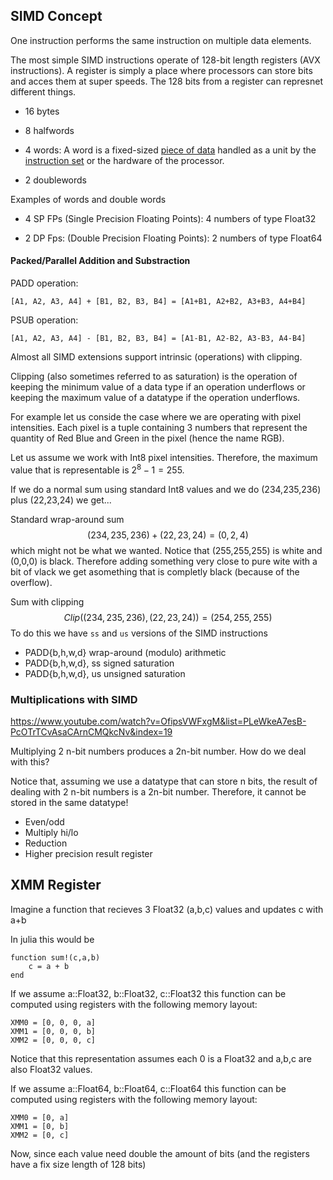 ## SIMD Concept

One instruction performs the same instruction on multiple data elements. 

The most simple SIMD instructions operate of 128-bit length registers (AVX instructions). A register is simply a place where processors can store bits and acces them at super speeds. The 128 bits from a register can represnet different things.

- 16 bytes

- 8 halfwords

- 4 words:  A word is a fixed-sized [piece of data](https://en.wikipedia.org/wiki/Data_(computing)) handled as a unit by the [instruction set](https://en.wikipedia.org/wiki/Instruction_set) or the hardware of the processor.

- 2 doublewords

Examples of words and double words

- 4 SP FPs (Single Precision Floating Points):       4 numbers of type Float32 

- 2 DP Fps: (Double Precision Floating Points):    2  numbers of type Float64



#### Packed/Parallel Addition and Substraction

PADD operation:

```
[A1, A2, A3, A4] + [B1, B2, B3, B4] = [A1+B1, A2+B2, A3+B3, A4+B4]
```

PSUB operation:

```
[A1, A2, A3, A4] - [B1, B2, B3, B4] = [A1-B1, A2-B2, A3-B3, A4-B4]
```

Almost all SIMD extensions support intrinsic (operations) with clipping.

Clipping (also sometimes referred to as saturation) is the operation of keeping the minimum value of a data type if an operation underflows or keeping the maximum value of a datatype if the operation underflows. 

For example let us conside the case where we are operating with pixel intensities. Each pixel is a tuple containing 3 numbers that represent the quantity of Red Blue and Green in the pixel (hence the name RGB). 

Let us assume we work with  Int8 pixel intensities. Therefore, the maximum value that is representable is $2^8-1 = 255$.

If we do a normal sum using standard  Int8 values and we do (234,235,236) plus (22,23,24) we get...

Standard wrap-around sum
$$
(234,235,236) + (22,23,24) = (0,2,4)
$$
which might not be what we wanted. Notice that (255,255,255) is white and (0,0,0) is black. Therefore adding something very close to pure wite with a bit of vlack we get asomething that is completly black (because of the overflow).

Sum with clipping
$$
Clip \left( (234,235,236), (22,23,24) \right) = (254,255,255)
$$
To do this we have `ss` and `us` versions of the SIMD instructions

- PADD{b,h,w,d}           wrap-around (modulo) arithmetic
- PADD{b,h,w,d}, ss     signed saturation
- PADD{b,h,w,d}, us     unsigned saturation



### Multiplications with SIMD

https://www.youtube.com/watch?v=OfipsVWFxgM&list=PLeWkeA7esB-PcOTrTCvAsaCArnCMQkcNv&index=19

Multiplying 2 n-bit numbers produces a 2n-bit number. How do we deal with this? 

Notice that, assuming we use a datatype that can store n bits, the result of dealing with 2 n-bit numbers is a 2n-bit number. Therefore, it cannot be stored in the same datatype!

- Even/odd
- Multiply hi/lo
- Reduction
- Higher precision result register





## XMM Register

Imagine a function that recieves 3 Float32 (a,b,c) values and updates c with a+b

In julia this would be

```
function sum!(c,a,b)
    c = a + b
end
```

If we assume a::Float32, b::Float32, c::Float32 this function can be computed using registers with the following memory layout:

```
XMM0 = [0, 0, 0, a]
XMM1 = [0, 0, 0, b]
XMM2 = [0, 0, 0, c]
```

Notice that this representation assumes each 0 is a Float32 and a,b,c are also Float32 values.

If we assume a::Float64, b::Float64, c::Float64 this function can be computed using registers with the following memory layout:

```
XMM0 = [0, a]
XMM1 = [0, b]
XMM2 = [0, c]
```

Now, since each value need double the amount of bits (and the registers have a fix size length of 128 bits)